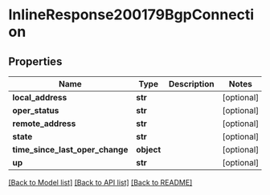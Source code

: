 # InlineResponse200179BgpConnection

## Properties
Name | Type | Description | Notes
------------ | ------------- | ------------- | -------------
**local_address** | **str** |  | [optional] 
**oper_status** | **str** |  | [optional] 
**remote_address** | **str** |  | [optional] 
**state** | **str** |  | [optional] 
**time_since_last_oper_change** | **object** |  | [optional] 
**up** | **str** |  | [optional] 

[[Back to Model list]](../README.md#documentation-for-models) [[Back to API list]](../README.md#documentation-for-api-endpoints) [[Back to README]](../README.md)


